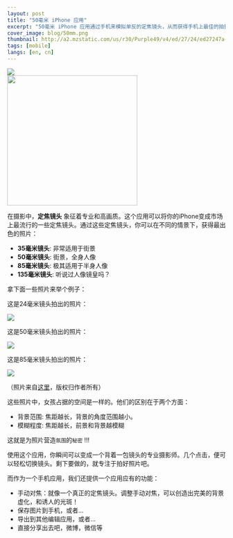 ```yaml
---
layout: post
title: "50毫米 iPhone 应用"
excerpt: "50毫米 iPhone 应用通过手机来模拟单反的定焦镜头，从而获得手机上最佳的拍摄效果"
cover_image: blog/50mm.png
thumbnail: http://a2.mzstatic.com/us/r30/Purple49/v4/ed/27/24/ed27247a-a1bb-704d-230b-38c4bdceafec/icon175x175.jpeg
tags: [mobile]
langs: [en, cn]
---
```


<a href="https://itunes.apple.com/us/app/50mm/id1034431456?ls=1&mt=8">
<img src="http://a2.mzstatic.com/us/r30/Purple49/v4/ed/27/24/ed27247a-a1bb-704d-230b-38c4bdceafec/icon175x175.jpeg" style="display: block;" />
<img src="http://ohiodnr.gov/portals/parks/images/app/appstore-iphone.png" style="width: 300px; display: block;" />
</a>

在摄影中，__定焦镜头__ 象征着专业和高画质。这个应用可以将你的iPhone变成市场上最流行的一些定焦镜头。通过这些定焦镜头，你可以在不同的情景下，获得最出色的照片：

* __35毫米镜头__: 非常适用于街景
* __50毫米镜头__: 街景，全身人像
* __85毫米镜头__: 极其适用于半身人像
* __135毫米镜头__: 听说过人像镜皇吗？

拿下面一些照片来举个例子：

这是24毫米镜头拍出的照片：

![](http://www.fotobeginner.com/wp-content/uploads/2014/04/81.jpg)

这是50毫米镜头拍出的照片：

![](http://www.fotobeginner.com/wp-content/uploads/2014/04/91.jpg)

这是85毫米镜头拍出的照片：

![](http://www.fotobeginner.com/wp-content/uploads/2014/04/10.jpg)

（照片来自[这里](http://www.fotobeginner.com/8806/24-50-85-lens-for-child-photos/)，版权归作者所有）

这些照片中，女孩占据的空间是一样的。他们的区别在于两个方面：

* 背景范围: 焦距越长，背景的角度范围越小。
* 模糊程度: 焦距越长，前景和背景越模糊

这就是为照片营造`氛围`的`秘密` !!!

使用这个应用，你瞬间可以变成一个背着一包镜头的专业摄影师。几个点击，便可以轻松切换镜头。剩下要做的，就专注于拍好照片吧。

而作为一个手机应用，我们还提供一个应用应有的功能：

* 手动对焦：就像一个真正的定焦镜头。调整手动对焦，可以创造出完美的背景虚化，和诱人的光斑！
* 保存图片到手机，或者...
* 导出到其他编辑应用，或者...
* 直接分享出去吧，微博，微信等
